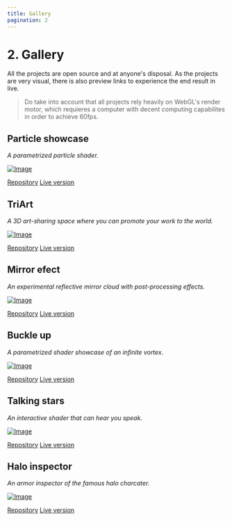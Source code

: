 ```yaml
---
title: Gallery
pagination: 2
---
```


# 2. Gallery

All the projects are open source and at anyone's disposal. As the projects are very visual, there is also preview links to experience the end result in live.

> Do take into account that all projects rely heavily on WebGL's render motor, which requieres a computer with decent computing capabilites in order to achieve 60fps.

## Particle showcase

_A parametrized particle shader._

[![Image](/img/particleShowcase.png)](https://particle-showcase.vercel.app/)

<div class="flex justify-between w-full">
  <a href="https://github.com/randreu28/TFG.particle-showcase">Repository</a>
  <a href="https://particle-showcase.vercel.app/">Live version</a>
</div>

## TriArt

_A 3D art-sharing space where you can promote your work to the world._

[![Image](/img/triart.png)](https://tfg-triart.vercel.app/)

<div class="flex justify-between w-full">
  <a href="https://github.com/randreu28/TFG.triart">Repository</a>
  <a href="https://tfg-triart.vercel.app/">Live version</a>
</div>

## Mirror efect

_An experimental reflective mirror cloud with post-processing effects._

[![Image](/img/mirrorEffect.png)](https://tfg-mirror-effect.vercel.app/)

<div class="flex justify-between w-full">
  <a href="https://github.com/randreu28/TFG.mirror-effect">Repository</a>
  <a href="https://tfg-mirror-effect.vercel.app/">Live version</a>
</div>

## Buckle up

_A parametrized shader showcase of an infinite vortex._

[![Image](/img/buckleUp.png)](http://tfg-buckle-up.vercel.app/)

<div class="flex justify-between w-full">
  <a href="https://github.com/randreu28/TFG.buckle-up">Repository</a>
  <a href="http://tfg-buckle-up.vercel.app/">Live version</a>
</div>

## Talking stars

_An interactive shader that can hear you speak._

[![Image](/img/talkingStars.png)](https://tfg-talking-stars.vercel.app/)

<div class="flex justify-between w-full">
  <a href="https://github.com/randreu28/TFG.talking-starsup">Repository</a>
  <a href="https://tfg-talking-stars.vercel.app/">Live version</a>
</div>

## Halo inspector

_An armor inspector of the famous halo charcater._

[![Image](/img/haloInspector.png)](https://halo-inspector-randreu28.vercel.app/)

<div class="flex justify-between w-full">
  <a href="https://github.com/randreu28/TFG.halo-inspector">Repository</a>
  <a href="https://halo-inspector-randreu28.vercel.app/">Live version</a>
</div>
